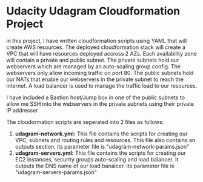 # Udacity Udagram Cloudformation Project
in this project, I have written cloudformation scripts using YAML that will create AWS resources. The deployed cloudformation stack will create a VPC that will have resources deployed accross 2 AZs. 
Each availability zone will contain a private and public subnet. The private subnets hold our webservers which are managed by an auto-scaling group config. The webservers only allow incoming traffic on port 80. The public subnets hold our NATs that enable our webservers in the private subnet to reach the internet.
A load balancer is used to manage the traffic load to our resources.

I have included a Bastion host/Jump box in one of the public subnets to allow me SSH into the webservers in the private subnets using their private IP addresser

The cloudormation scripts are seperated into 2 files as follows:
1. **udagram-network.yml:** This file contains the scripts for creating our VPC, subnets and routing rules and resources. This file also contains an outputs section. its parameter file is "udagram-network-params.json"
2. **udagram-servers.yml:** This file contains the scripts for creating our EC2 instances, security groups auto-scaling and load balancer. It outputs the DNS name of our load banalcer. its parameter file is "udagram-servers-params.json"
